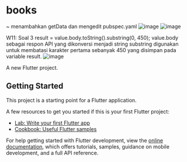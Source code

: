 # books

~ menambahkan getData dan mengedit pubspec.yaml
![image](https://github.com/user-attachments/assets/0d97dada-5bb5-4099-9b7b-d63ff7a44af8)
![image](https://github.com/user-attachments/assets/889880b4-2a5c-447b-8b25-3a648e62dca3)

W11: Soal 3
result = value.body.toString().substring(0, 450);
value.body sebagai respon API yang dikonversi menjadi string
substring digunakan untuk membatasi karakter pertama sebanyak 450 yang disimpan pada variable result. 
![image](https://github.com/user-attachments/assets/23a471ef-2dac-445c-b14f-30f4e1e18a5b)





A new Flutter project.

## Getting Started

This project is a starting point for a Flutter application.

A few resources to get you started if this is your first Flutter project:

- [Lab: Write your first Flutter app](https://docs.flutter.dev/get-started/codelab)
- [Cookbook: Useful Flutter samples](https://docs.flutter.dev/cookbook)

For help getting started with Flutter development, view the
[online documentation](https://docs.flutter.dev/), which offers tutorials,
samples, guidance on mobile development, and a full API reference.
